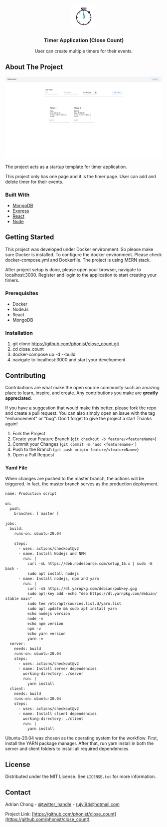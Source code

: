 <div id="top"></div>
<!-- PROJECT LOGO -->
<br />
<div align="center">
  <a href="https://github.com/phonist/close_count">
    <img src="https://github.com/phonist/close_count/blob/master/client/public/favicon.png?raw=true" alt="Logo" width="80" height="80">
  </a>

<h3 align="center">Timer Application (Close Count)</h3>

  <p align="center">
    User can create multiple timers for their events.
  </p>
</div>

<!-- ABOUT THE PROJECT -->
## About The Project

![Timer](https://github.com/phonist/close_count/blob/master/client/public/assets/TimerPage.png?raw=true)

The project acts as a startup template for timer application.


This project only has one page and it is the timer page.
User can add and delete timer for their events.

### Built With
* [MongoDB](https://www.mongodb.com/)
* [Express](https://expressjs.com/)
* [React](https://reactjs.org/)
* [Node](https://nodejs.org/en/)


<!-- GETTING STARTED -->
## Getting Started
This project was developed under Docker environment. So please make sure Docker is installed.
To configure the docker environment. Please check docker-compose.yml and Dockerfile.
The project is using MERN stack.

After project setup is done, please open your browser, navigate to localhost:3000.
Register and login to the application to start creating your timers.


### Prerequisites
* Docker
* NodeJs
* React 
* MongoDB


### Installation
1. git clone https://github.com/phonist/close_count.git
2. cd close_count
3. docker-compose up -d --build
4. navigate to localhost:3000 and start your development

<!-- CONTRIBUTING -->
## Contributing

Contributions are what make the open source community such an amazing place to learn, inspire, and create. Any contributions you make are **greatly appreciated**.

If you have a suggestion that would make this better, please fork the repo and create a pull request. You can also simply open an issue with the tag "enhancement" or "bug".
Don't forget to give the project a star! Thanks again!

1. Fork the Project
2. Create your Feature Branch (`git checkout -b feature/<featureName>`)
3. Commit your Changes (`git commit -m 'add <featurename>'`)
4. Push to the Branch (`git push origin feature/<featureName>`)
5. Open a Pull Request


### Yaml File
When changes are pushed to the master branch, the actions will be triggered. In fact, the master branch serves as the production deployment.

```
name: Production script

on:
  push:
    branches: [ master ]

jobs:
  build:
    runs-on: ubuntu-20.04

    steps:
      - uses: actions/checkout@v2
      - name: Install Nodejs and NPM
        run: |
          curl -sL https://deb.nodesource.com/setup_16.x | sudo -E bash -
          sudo apt install nodejs
      - name: Install nodejs, npm and yarn
        run: |
          curl -sS https://dl.yarnpkg.com/debian/pubkey.gpg
          sudo apt-key add -echo "deb https://dl.yarnpkg.com/debian/ stable main" 
          sudo tee /etc/apt/sources.list.d/yarn.list
          sudo apt update && sudo apt install yarn
          echo nodejs version
          node -v
          echo npm version
          npm -v
          echo yarn version
          yarn -v
  server:
    needs: build
    runs-on: ubuntu-20.04
    steps:
      - uses: actions/checkout@v2
      - name: Install server dependencies
        working-directory: ./server
        run: |
          yarn install
  client:
    needs: build
    runs-on: ubuntu-20.04
    steps:
      - uses: actions/checkout@v2
      - name: Install client dependencies
        working-directory: ./client
        run: |
          yarn install     

```

Ubuntu-20.04 was chosen as the operating system for the workflow.
First, install the YARN package manager.
After that, run yarn install in both the server and client folders to install all required dependencies.


<!-- LICENSE -->
## License

Distributed under the MIT License. See `LICENSE.txt` for more information.




<!-- CONTACT -->
## Contact

Adrian Chong - [@twitter_handle](https://twitter.com/AdrianC50883820) - rujyi94@hotmail.com

Project Link: [https://github.com/phonist/close_count](https://github.com/phonist/close_count)
